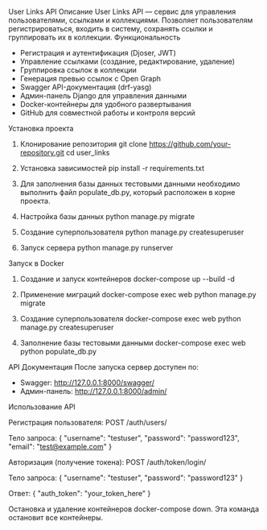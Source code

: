 User Links API
Описание
User Links API — сервис для управления пользователями, ссылками и коллекциями. Позволяет пользователям регистрироваться, входить в систему, сохранять ссылки и группировать их в коллекции.
Функциональность
- Регистрация и аутентификация (Djoser, JWT)
- Управление ссылками (создание, редактирование, удаление)
- Группировка ссылок в коллекции
- Генерация превью ссылок с Open Graph
- Swagger API-документация (drf-yasg)
- Админ-панель Django для управления данными
- Docker-контейнеры для удобного развертывания
- GitHub для совместной работы и контроля версий


Установка проекта
1. Клонирование репозитория
git clone https://github.com/your-repository.git
cd user_links

2. Установка зависимостей
pip install -r requirements.txt

3. Для заполнения базы данных тестовыми данными необходимо выполнить файл populate_db.py, который расположен в корне проекта.  

4. Настройка базы данных
python manage.py migrate

5. Создание суперпользователя
python manage.py createsuperuser

6. Запуск сервера
python manage.py runserver

   
Запуск в Docker
1. Создание и запуск контейнеров
docker-compose up --build -d

2. Применение миграций
docker-compose exec web python manage.py migrate

3. Создание суперпользователя
docker-compose exec web python manage.py createsuperuser

4. Заполнение базы тестовыми данными
docker-compose exec web python populate_db.py

   
API Документация
После запуска сервер доступен по:
- Swagger: http://127.0.0.1:8000/swagger/
- Админ-панель: http://127.0.0.1:8000/admin/


Использование API

Регистрация пользователя:
POST /auth/users/

Тело запроса:
{
    "username": "testuser",
    "password": "password123",
    "email": "test@example.com"
}


Авторизация (получение токена):
POST /auth/token/login/


Тело запроса:
{
    "username": "testuser",
    "password": "password123"
}


Ответ:
{
    "auth_token": "your_token_here"
}



Остановка и удаление контейнеров
docker-compose down.
Эта команда остановит все контейнеры.
